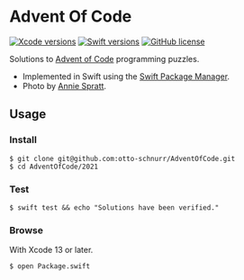 Advent Of Code
==============

[![Xcode versions](https://img.shields.io/badge/Xcode-13.1-informational.svg)][Xcode versions]
[![Swift versions](https://img.shields.io/badge/swift-5.5-informational.svg)][Swift versions]
[![GitHub license](https://img.shields.io/badge/license-MIT-lightgrey.svg)][license]

[Xcode versions]: https://developer.apple.com/xcode/
[Swift versions]: https://docs.swift.org/swift-book/RevisionHistory/RevisionHistory.html
[license]: https://github.com/otto-schnurr/AdventOfCode/blob/master/LICENSE

Solutions to [Advent of Code][advent-of-code] programming puzzles.

- Implemented in Swift using the [Swift Package Manager][SPM].
- Photo by [Annie Spratt].

[advent-of-code]: https://adventofcode.com
[SPM]: https://swift.org/package-manager/
[Annie Spratt]: https://unsplash.com/@anniespratt

Usage
-------

### Install ###

    $ git clone git@github.com:otto-schnurr/AdventOfCode.git
    $ cd AdventOfCode/2021

### Test ###

    $ swift test && echo "Solutions have been verified."

### Browse ###

With Xcode 13 or later.

    $ open Package.swift
